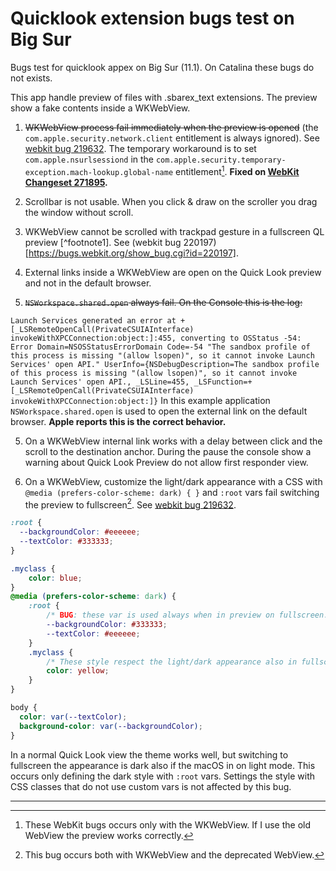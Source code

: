 #  Quicklook extension bugs test on Big Sur

Bugs test for quicklook appex on Big Sur (11.1). On Catalina these bugs do not exists.

This app handle preview of files with .sbarex_text extensions. The preview show a fake contents inside a WKWebView.

1. ~~WKWebView process fail immediately when the preview is opened~~ (the `com.apple.security.network.client` entitlement is always ignored). See [webkit bug 219632](https://bugs.webkit.org/show_bug.cgi?id=219632). The temporary workaround is to set `com.apple.nsurlsessiond` in the `com.apple.security.temporary-exception.mach-lookup.global-name` entitlement[^footnote_1]. **Fixed on [WebKit Changeset 271895](https://trac.webkit.org/changeset/271895/webkit).**

2. Scrollbar is not usable. When you click & draw on the scroller you drag the window without scroll.

3. WKWebView cannot be scrolled with trackpad gesture in a fullscreen QL preview [^footnote1]. See (webkit bug 220197)[https://bugs.webkit.org/show_bug.cgi?id=220197].

4. External links inside a WKWebView are open on the Quick Look preview and not in the default browser.

5. ~~`NSWorkspace.shared.open` always fail. On the Console this is the log:~~

`
Launch Services generated an error at +[_LSRemoteOpenCall(PrivateCSUIAInterface) invokeWithXPCConnection:object:]:455, converting to OSStatus -54: Error Domain=NSOSStatusErrorDomain Code=-54 "The sandbox profile of this process is missing "(allow lsopen)", so it cannot invoke Launch Services' open API." UserInfo={NSDebugDescription=The sandbox profile of this process is missing "(allow lsopen)", so it cannot invoke Launch Services' open API., _LSLine=455, _LSFunction=+[_LSRemoteOpenCall(PrivateCSUIAInterface) invokeWithXPCConnection:object:]}
`
In this example application `NSWorkspace.shared.open` is used to open the external link on the default browser. **Apple reports this is the correct behavior.**

5. On a WKWebView internal link works with a delay between click and the scroll to the destination anchor. During the pause the console show a warning about Quick Look Preview do not allow first responder view.

6. On a WKWebView, customize the light/dark appearance with a CSS with  `@media (prefers-color-scheme: dark) { }`  and `:root` vars fail switching the preview to fullscreen[^footnote_2]. See [webkit bug 219632](https://bugs.webkit.org/show_bug.cgi?id=220367).
```css
:root {
  --backgroundColor: #eeeeee;
  --textColor: #333333;
}

.myclass {
    color: blue;
}
@media (prefers-color-scheme: dark) {
    :root {
        /* BUG: these var is used always when in preview on fullscreen. */
        --backgroundColor: #333333;
        --textColor: #eeeeee;
    }
    .myclass {
        /* These style respect the light/dark appearance also in fullscreen mode. */
        color: yellow;
    }
}

body {
  color: var(--textColor);
  background-color: var(--backgroundColor);
}
```
In a normal Quick Look view the theme works well, but switching to fullscreen the appearance is dark also if the macOS in on light mode.
This occurs only defining the dark style with `:root` vars. Settings the style with CSS classes that do not use custom vars is not affected by this bug.

---
[^footnote_1]: These WebKit bugs occurs only with the WKWebView. If I use the old WebView the preview works correctly.
[^footnote_2]: This bug occurs both with WKWebView and the deprecated  WebView.
